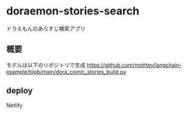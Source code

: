 # doraemon-stories-search
ドラえもんのあらすじ検索アプリ

## 概要
モデルは以下のリポジトリで生成
https://github.com/motttey/langchain-example/blob/main/dora_comic_stories_build.py

## deploy
Netlify
